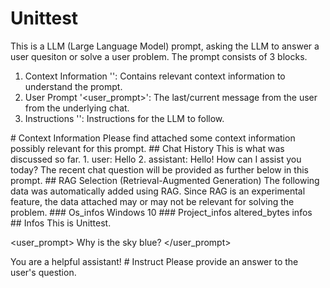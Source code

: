 
# Unittest
This is a LLM (Large Language Model) prompt, asking the LLM to answer a user quesiton or solve a user problem. 
The prompt consists of 3 blocks.
1. Context Information '<context>': Contains relevant context information to understand the prompt.
2. User Prompt '<user_prompt>': The last/current message from the user from the underlying chat.
3. Instructions '<INST>': Instructions for the LLM to follow.


<context>
# Context Information
Please find attached some context information possibly relevant for this prompt.
## Chat History
This is what was discussed so far.
1. user: Hello
2. assistant: Hello! How can I assist you today?
The recent chat question will be provided as <user_prompt> further below in this prompt.
## RAG Selection (Retrieval-Augmented Generation)
The following data was automatically added using RAG. Since RAG is an experimental feature,
the data attached may or may not be relevant for solving the problem.
### Os_infos
Windows 10
### Project_infos
altered_bytes infos
## Infos
This is Unittest.
</context>

<user_prompt>
Why is the sky blue?
</user_prompt>

<INST>
You are a helpful assistant!
# Instruct
Please provide an answer to the user's question.
</INST>

